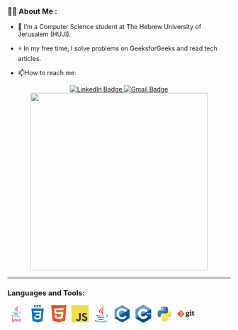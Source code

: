


### :woman_technologist: About Me :
- :telescope: I’m a Computer Science student at The Hebrew University of Jerusalem (HUJI).

- :zap: In my free time, I solve problems on GeeksforGeeks and read tech articles.
- :mailbox:How to reach me:
<div id="badges"align="center">
  <a href="[your-linkedin-URL](https://www.linkedin.com/in/noor-dar-yahya-463b321bb/)">

  <img src="https://img.shields.io/badge/LinkedIn-blue?style=for-the-badge&logo=linkedin&logoColor=white" alt="LinkedIn Badge"/>
  </a>
  <a href="[your-youtube-URL](https://mail.google.com/mail/u/0/#inbox?compose=new)">
  <img src="https://img.shields.io/badge/gamil-red?style=for-the-badge&logo=gmail&logoColor=white" alt="Gmail Badge"/>
  </a>
</div>

<div align="center">
  <img src="https://media.giphy.com/media/9PhdJO4CMfyfXDCnko/giphy.gif" width="400" height="400"/>
</div>

---


<h3 align="left">Languages and Tools:</h3>
<div>
  <img src="https://github.com/devicons/devicon/blob/master/icons/java/java-original-wordmark.svg" title="Java" alt="Java" width="40" height="40"/>&nbsp;
  <img src="https://github.com/devicons/devicon/blob/master/icons/css3/css3-plain-wordmark.svg"  title="CSS3" alt="CSS" width="40" height="40"/>&nbsp;
  <img src="https://github.com/devicons/devicon/blob/master/icons/html5/html5-original.svg" title="HTML5" alt="HTML" width="40" height="40"/>&nbsp;
  <img src="https://github.com/devicons/devicon/blob/master/icons/javascript/javascript-original.svg" title="JavaScript" alt="JavaScript" width="40" height="40"/>&nbsp;
    <img src="https://github.com/devicons/devicon/blob/master/icons/java/java-original.svg" title="Java" alt="Java" width="40" height="40"/>&nbsp;
    <img src="https://github.com/devicons/devicon/blob/master/icons/c/c-original.svg" title="C" alt="C" width="40" height="40"/>&nbsp;
  <img src="https://github.com/devicons/devicon/blob/master/icons/cplusplus/cplusplus-original.svg" title="CPP" alt="CPP" width="40" height="40"/>&nbsp;
  <img src="https://github.com/devicons/devicon/blob/master/icons/python/python-original.svg" title="python" alt="python" width="40" height="40"/>&nbsp;
  <img src="https://github.com/devicons/devicon/blob/master/icons/git/git-original-wordmark.svg" title="Git" **alt="Git" width="40" height="40"/>
</div>
